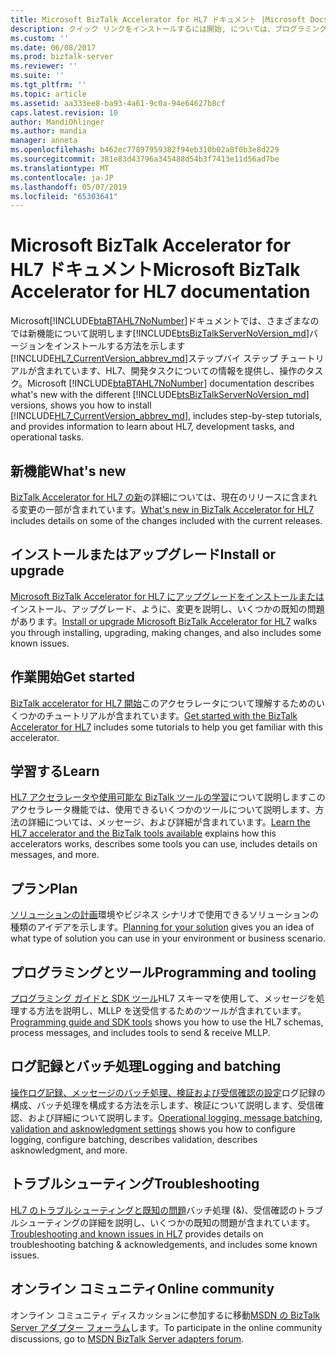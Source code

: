```yaml
---
title: Microsoft BizTalk Accelerator for HL7 ドキュメント |Microsoft Docs
description: クイック リンクをインストールするには開始, については、プログラミングやツールをバッチ処理、および BizTalk Server で HL7 アクセラレータのトラブルシューティング
ms.custom: ''
ms.date: 06/08/2017
ms.prod: biztalk-server
ms.reviewer: ''
ms.suite: ''
ms.tgt_pltfrm: ''
ms.topic: article
ms.assetid: aa333ee8-ba93-4a61-9c0a-94e64627b8cf
caps.latest.revision: 10
author: MandiOhlinger
ms.author: mandia
manager: anneta
ms.openlocfilehash: b462ec77897959382f94eb310b02a8f0b3e8d229
ms.sourcegitcommit: 381e83d43796a345488d54b3f7413e11d56ad7be
ms.translationtype: MT
ms.contentlocale: ja-JP
ms.lasthandoff: 05/07/2019
ms.locfileid: "65303641"
---
```

# <a name="microsoft-biztalk-accelerator-for-hl7-documentation"></a><span data-ttu-id="820cf-103">Microsoft BizTalk Accelerator for HL7 ドキュメント</span><span class="sxs-lookup"><span data-stu-id="820cf-103">Microsoft BizTalk Accelerator for HL7 documentation</span></span>
<span data-ttu-id="820cf-104">Microsoft[!INCLUDE[btaBTAHL7NoNumber](../../includes/btabtahl7nonumber-md.md)]ドキュメントでは、さまざまなのでは新機能について説明します[!INCLUDE[btsBizTalkServerNoVersion_md](../../includes/btsbiztalkservernoversion-md.md)]バージョンをインストールする方法を示します[!INCLUDE[HL7_CurrentVersion_abbrev_md](../../includes/hl7-currentversion-abbrev-md.md)]ステップバイ ステップ チュートリアルが含まれています、HL7、開発タスクについての情報を提供し、操作のタスク。</span><span class="sxs-lookup"><span data-stu-id="820cf-104">Microsoft [!INCLUDE[btaBTAHL7NoNumber](../../includes/btabtahl7nonumber-md.md)] documentation describes what's new with the different [!INCLUDE[btsBizTalkServerNoVersion_md](../../includes/btsbiztalkservernoversion-md.md)] versions, shows you how to install [!INCLUDE[HL7_CurrentVersion_abbrev_md](../../includes/hl7-currentversion-abbrev-md.md)], includes step-by-step tutorials, and provides information to learn about HL7, development tasks, and operational tasks.</span></span>   
  
## <a name="whats-new"></a><span data-ttu-id="820cf-105">新機能</span><span class="sxs-lookup"><span data-stu-id="820cf-105">What's new</span></span>

<span data-ttu-id="820cf-106">[BizTalk Accelerator for HL7 の新](../../adapters-and-accelerators/accelerator-hl7/what-s-new-in-biztalk-accelerator-for-hl7.md)の詳細については、現在のリリースに含まれる変更の一部が含まれています。</span><span class="sxs-lookup"><span data-stu-id="820cf-106">[What's new in BizTalk Accelerator for HL7](../../adapters-and-accelerators/accelerator-hl7/what-s-new-in-biztalk-accelerator-for-hl7.md) includes details on some of the changes included with the current releases.</span></span> 

## <a name="install-or-upgrade"></a><span data-ttu-id="820cf-107">インストールまたはアップグレード</span><span class="sxs-lookup"><span data-stu-id="820cf-107">Install or upgrade</span></span>
<span data-ttu-id="820cf-108">[Microsoft BizTalk Accelerator for HL7 にアップグレードをインストールまたは](../../adapters-and-accelerators/accelerator-hl7/install-or-upgrade-microsoft-biztalk-accelerator-for-hl7.md)インストール、アップグレード、ように、変更を説明し、いくつかの既知の問題があります。</span><span class="sxs-lookup"><span data-stu-id="820cf-108">[Install or upgrade Microsoft BizTalk Accelerator for HL7](../../adapters-and-accelerators/accelerator-hl7/install-or-upgrade-microsoft-biztalk-accelerator-for-hl7.md) walks you through installing, upgrading, making changes, and also includes some known issues.</span></span>

## <a name="get-started"></a><span data-ttu-id="820cf-109">作業開始</span><span class="sxs-lookup"><span data-stu-id="820cf-109">Get started</span></span>
<span data-ttu-id="820cf-110">[BizTalk accelerator for HL7 開始](../../adapters-and-accelerators/accelerator-hl7/get-started-with-the-biztalk-accelerator-for-hl7.md)このアクセラレータについて理解するためのいくつかのチュートリアルが含まれています。</span><span class="sxs-lookup"><span data-stu-id="820cf-110">[Get started with the BizTalk Accelerator for HL7](../../adapters-and-accelerators/accelerator-hl7/get-started-with-the-biztalk-accelerator-for-hl7.md) includes some tutorials to help you get familiar with this accelerator.</span></span>

## <a name="learn"></a><span data-ttu-id="820cf-111">学習する</span><span class="sxs-lookup"><span data-stu-id="820cf-111">Learn</span></span>
<span data-ttu-id="820cf-112">[HL7 アクセラレータや使用可能な BizTalk ツールの学習](../../adapters-and-accelerators/accelerator-hl7/learn-the-hl7-accelerator-and-the-biztalk-tools-available.md)について説明しますこのアクセラレータ機能では、使用できるいくつかのツールについて説明します、方法の詳細については、メッセージ、および詳細が含まれています。</span><span class="sxs-lookup"><span data-stu-id="820cf-112">[Learn the HL7 accelerator and the BizTalk tools available](../../adapters-and-accelerators/accelerator-hl7/learn-the-hl7-accelerator-and-the-biztalk-tools-available.md) explains how this accelerators works, describes some tools you can use, includes details on messages, and more.</span></span>

## <a name="plan"></a><span data-ttu-id="820cf-113">プラン</span><span class="sxs-lookup"><span data-stu-id="820cf-113">Plan</span></span>
<span data-ttu-id="820cf-114">[ソリューションの計画](../../adapters-and-accelerators/accelerator-hl7/planning-for-your-solution.md)環境やビジネス シナリオで使用できるソリューションの種類のアイデアを示します。</span><span class="sxs-lookup"><span data-stu-id="820cf-114">[Planning for your solution](../../adapters-and-accelerators/accelerator-hl7/planning-for-your-solution.md) gives you an idea of what type of solution you can use in your environment or business scenario.</span></span>

## <a name="programming-and-tooling"></a><span data-ttu-id="820cf-115">プログラミングとツール</span><span class="sxs-lookup"><span data-stu-id="820cf-115">Programming and tooling</span></span>
<span data-ttu-id="820cf-116">[プログラミング ガイドと SDK ツール](../../adapters-and-accelerators/accelerator-hl7/programming-guide-and-sdk-tools.md)HL7 スキーマを使用して、メッセージを処理する方法を説明し、MLLP を送受信するためのツールが含まれています。</span><span class="sxs-lookup"><span data-stu-id="820cf-116">[Programming guide and SDK tools](../../adapters-and-accelerators/accelerator-hl7/programming-guide-and-sdk-tools.md) shows you how to use the HL7 schemas, process messages, and includes tools to send & receive MLLP.</span></span>

## <a name="logging-and-batching"></a><span data-ttu-id="820cf-117">ログ記録とバッチ処理</span><span class="sxs-lookup"><span data-stu-id="820cf-117">Logging and batching</span></span> 
<span data-ttu-id="820cf-118">[操作ログ記録、メッセージのバッチ処理、検証および受信確認の設定](../../adapters-and-accelerators/accelerator-hl7/operational-logging-message-batching-validation-and-asknowledgment-settings.md)ログ記録の構成、バッチ処理を構成する方法を示します、検証について説明します、受信確認、および詳細について説明します。</span><span class="sxs-lookup"><span data-stu-id="820cf-118">[Operational logging, message batching, validation and asknowledgment settings](../../adapters-and-accelerators/accelerator-hl7/operational-logging-message-batching-validation-and-asknowledgment-settings.md) shows you how to configure logging, configure batching, describes validation, describes asknowledgment, and more.</span></span>

## <a name="troubleshooting"></a><span data-ttu-id="820cf-119">トラブルシューティング</span><span class="sxs-lookup"><span data-stu-id="820cf-119">Troubleshooting</span></span>
<span data-ttu-id="820cf-120">[HL7 のトラブルシューティングと既知の問題](../../adapters-and-accelerators/accelerator-hl7/troubleshooting-and-known-issues-in-hl7.md)バッチ処理 (&)、受信確認のトラブルシューティングの詳細を説明し、いくつかの既知の問題が含まれています。</span><span class="sxs-lookup"><span data-stu-id="820cf-120">[Troubleshooting and known issues in HL7](../../adapters-and-accelerators/accelerator-hl7/troubleshooting-and-known-issues-in-hl7.md) provides details on troubleshooting batching & acknowledgements, and includes some known issues.</span></span>


## <a name="online-community"></a><span data-ttu-id="820cf-121">オンライン コミュニティ</span><span class="sxs-lookup"><span data-stu-id="820cf-121">Online community</span></span>  
 <span data-ttu-id="820cf-122">オンライン コミュニティ ディスカッションに参加するに移動[MSDN の BizTalk Server アダプター フォーラム](https://social.msdn.microsoft.com/Forums/en-US/home?forum=biztalkr2adapters)します。</span><span class="sxs-lookup"><span data-stu-id="820cf-122">To participate in the online community discussions, go to [MSDN BizTalk Server adapters forum](https://social.msdn.microsoft.com/Forums/en-US/home?forum=biztalkr2adapters).</span></span>